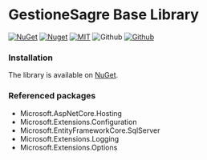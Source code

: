 # GestioneSagre Base Library

[![NuGet](https://img.shields.io/nuget/v/GestioneSagre.BaseLibrary.svg?logo=nuget&style=for-the-badge)](https://www.nuget.org/packages/GestioneSagre.BaseLibrary)
[![Nuget](https://img.shields.io/nuget/dt/GestioneSagre.BaseLibrary.svg?logo=nuget&style=for-the-badge)](https://www.nuget.org/packages/GestioneSagre.BaseLibrary)
[![MIT](https://img.shields.io/github/license/GestioneSagre/GestioneSagre.BaseLibrary?logo=github&style=for-the-badge)](https://github.com/GestioneSagre/GestioneSagre.BaseLibrary/blob/master/LICENSE)
![Github](https://img.shields.io/github/last-commit/GestioneSagre/GestioneSagre.BaseLibrary?logo=github&style=for-the-badge)
[![Github](https://img.shields.io/github/contributors/GestioneSagre/GestioneSagre.BaseLibrary?logo=github&style=for-the-badge)](https://github.com/GestioneSagre/GestioneSagre.BaseLibrary/graphs/contributors)


### Installation

The library is available on [NuGet](https://www.nuget.org/packages/GestioneSagre.BaseLibrary).


### Referenced packages

- Microsoft.AspNetCore.Hosting
- Microsoft.Extensions.Configuration
- Microsoft.EntityFrameworkCore.SqlServer
- Microsoft.Extensions.Logging
- Microsoft.Extensions.Options